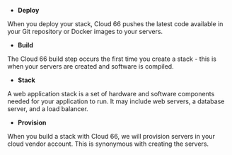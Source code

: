 


- **Deploy**

When you deploy your stack, Cloud 66 pushes the latest code available in your Git repository or Docker images to your servers.

- **Build**

The Cloud 66 build step occurs the first time you create a stack - this is when your servers are created and software is compiled.

- **Stack**

A web application stack is a set of hardware and software components needed for your application to run. It may include web servers, a database server, and a load balancer.

- **Provision**

When you build a stack with Cloud 66, we will provision servers in your cloud vendor account. This is synonymous with creating the servers.

